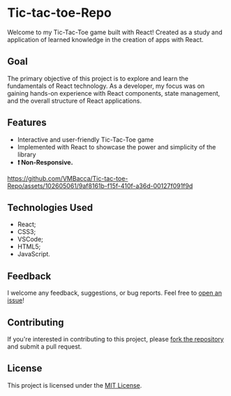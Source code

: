 # Tic-tac-toe-Repo

Welcome to my Tic-Tac-Toe game built with React! 
Created as a study and application of learned knowledge in the creation of apps with React.

## Goal

The primary objective of this project is to explore and learn the fundamentals of React technology. As a developer, my focus was on gaining hands-on experience with React components, state management, and the overall structure of React applications.

## Features

- Interactive and user-friendly Tic-Tac-Toe game
- Implemented with React to showcase the power and simplicity of the library
- **:heavy_exclamation_mark: Non-Responsive.**

https://github.com/VMBacca/Tic-tac-toe-Repo/assets/102605061/9af8161b-f15f-410f-a36d-00127f091f9d
  
## Technologies Used

- React;
- CSS3;
- VSCode;
- HTML5;
- JavaScript.

## Feedback

I welcome any feedback, suggestions, or bug reports. Feel free to [open an issue](https://github.com/your-username/tic-tac-toe/issues)!

## Contributing

If you're interested in contributing to this project, please [fork the repository](https://github.com/your-username/tic-tac-toe/fork) and submit a pull request.

## License

This project is licensed under the [MIT License](LICENSE).


